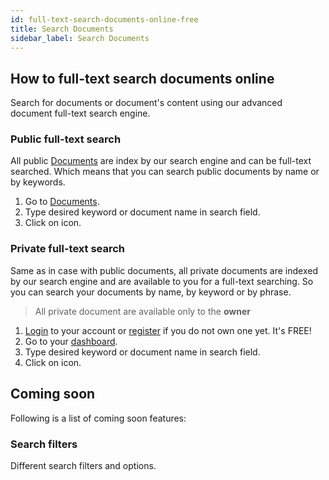 ```yaml
---
id: full-text-search-documents-online-free
title: Search Documents
sidebar_label: Search Documents
---
```


## How to full-text search documents online
Search for documents or document's content using our advanced document full-text search engine.

### Public full-text search
All public [Documents](https://library.conholdate.app) are index by our search engine and can be full-text searched.
Which means that you can search public documents by name or by keywords.
1. Go to [Documents](https://library.conholdate.app).
1. Type desired keyword or document name in search field.
1. Click on <i class="fas fa-search"></i> icon.

### Private full-text search
Same as in case with public documents, all private documents are indexed by our search engine and are available to you for a full-text searching.
So you can search your documents by name, by keyword or by phrase.
> All private document are available only to the **owner**
1. [Login](https://conholdate.app/signin) to your account or [register](https://conholdate.app/signin) if you do not own one yet. It's FREE!
1. Go to your [dashboard](https://dashboard.conholdate.app).
1. Type desired keyword or document name in search field.
1. Click on <i class="fas fa-search"></i> icon.

## Coming soon
Following is a list of coming soon features:

### Search filters
Different search filters and options.